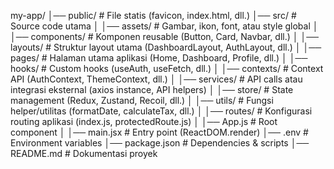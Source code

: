 my-app/
│── public/              # File statis (favicon, index.html, dll.)
│── src/                 # Source code utama
│   │── assets/          # Gambar, ikon, font, atau style global
│   │── components/      # Komponen reusable (Button, Card, Navbar, dll.)
│   │── layouts/         # Struktur layout utama (DashboardLayout, AuthLayout, dll.)
│   │── pages/           # Halaman utama aplikasi (Home, Dashboard, Profile, dll.)
│   │── hooks/           # Custom hooks (useAuth, useFetch, dll.)
│   │── contexts/        # Context API (AuthContext, ThemeContext, dll.)
│   │── services/        # API calls atau integrasi eksternal (axios instance, API helpers)
│   │── store/           # State management (Redux, Zustand, Recoil, dll.)
│   │── utils/           # Fungsi helper/utilitas (formatDate, calculateTax, dll.)
│   │── routes/          # Konfigurasi routing aplikasi (index.js, protectedRoute.js)
│   │── App.js           # Root component
│   │── main.jsx         # Entry point (ReactDOM.render)
│── .env                 # Environment variables
│── package.json         # Dependencies & scripts
│── README.md            # Dokumentasi proyek